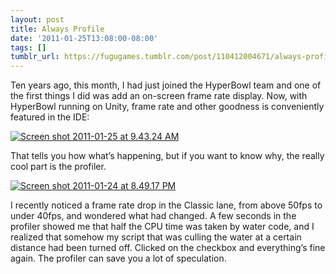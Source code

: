 ```yaml
---
layout: post
title: Always Profile
date: '2011-01-25T13:08:00-08:00'
tags: []
tumblr_url: https://fugugames.tumblr.com/post/110412004671/always-profile
---
```

Ten years ago, this month, I had just joined the HyperBowl team and one of the first things I did was add an on-screen frame rate display. Now, with HyperBowl running on Unity, frame rate and other goodness is conveniently featured in the IDE:

[![](http://itshardtofondlepenguins.com/wp-content/uploads/2011/01/Screen-shot-2011-01-25-at-9.43.24-AM.png "Screen shot 2011-01-25 at 9.43.24 AM")](http://itshardtofondlepenguins.com/wp-content/uploads/2011/01/Screen-shot-2011-01-25-at-9.43.24-AM.png)

That tells you how what’s happening, but if you want to know why, the really cool part is the profiler.

[![](http://itshardtofondlepenguins.com/wp-content/uploads/2011/01/Screen-shot-2011-01-24-at-8.49.17-PM.png "Screen shot 2011-01-24 at 8.49.17 PM")](http://itshardtofondlepenguins.com/wp-content/uploads/2011/01/Screen-shot-2011-01-24-at-8.49.17-PM.png)

I recently noticed a frame rate drop in the Classic lane, from above 50fps to under 40fps, and wondered what had changed. A few seconds in the profiler showed me that half the CPU time was taken by water code, and I realized that somehow my script that was culling the water at a certain distance had been turned off. Clicked on the checkbox and everything’s fine again. The profiler can save you a lot of speculation.

